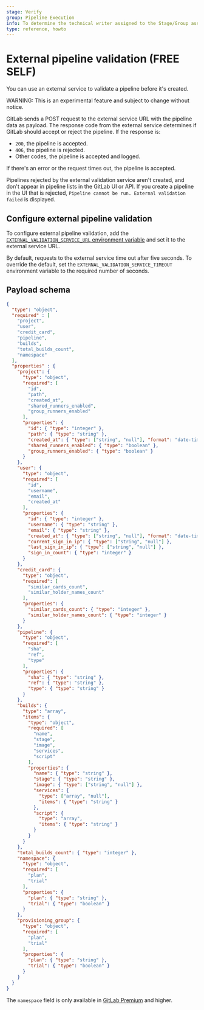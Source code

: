```yaml
---
stage: Verify
group: Pipeline Execution
info: To determine the technical writer assigned to the Stage/Group associated with this page, see https://about.gitlab.com/handbook/product/ux/technical-writing/#assignments
type: reference, howto
---
```


# External pipeline validation **(FREE SELF)**

You can use an external service to validate a pipeline before it's created.

WARNING:
This is an experimental feature and subject to change without notice.

GitLab sends a POST request to the external service URL with the pipeline
data as payload. The response code from the external service determines if GitLab
should accept or reject the pipeline. If the response is:

- `200`, the pipeline is accepted.
- `406`, the pipeline is rejected.
- Other codes, the pipeline is accepted and logged.

If there's an error or the request times out, the pipeline is accepted.

Pipelines rejected by the external validation service aren't created, and don't
appear in pipeline lists in the GitLab UI or API. If you create a pipeline in the
UI that is rejected, `Pipeline cannot be run. External validation failed` is displayed.

## Configure external pipeline validation

To configure external pipeline validation, add the
[`EXTERNAL_VALIDATION_SERVICE_URL` environment variable](environment_variables.md)
and set it to the external service URL.

By default, requests to the external service time out after five seconds. To override
the default, set the `EXTERNAL_VALIDATION_SERVICE_TIMEOUT` environment variable to the
required number of seconds.

## Payload schema

```json
{
  "type": "object",
  "required" : [
    "project",
    "user",
    "credit_card",
    "pipeline",
    "builds",
    "total_builds_count",
    "namespace"
  ],
  "properties" : {
    "project": {
      "type": "object",
      "required": [
        "id",
        "path",
        "created_at",
        "shared_runners_enabled",
        "group_runners_enabled"
      ],
      "properties": {
        "id": { "type": "integer" },
        "path": { "type": "string" },
        "created_at": { "type": ["string", "null"], "format": "date-time" },
        "shared_runners_enabled": { "type": "boolean" },
        "group_runners_enabled": { "type": "boolean" }
      }
    },
    "user": {
      "type": "object",
      "required": [
        "id",
        "username",
        "email",
        "created_at"
      ],
      "properties": {
        "id": { "type": "integer" },
        "username": { "type": "string" },
        "email": { "type": "string" },
        "created_at": { "type": ["string", "null"], "format": "date-time" },
        "current_sign_in_ip": { "type": ["string", "null"] },
        "last_sign_in_ip": { "type": ["string", "null"] },
        "sign_in_count": { "type": "integer" }
      }
    },
    "credit_card": {
      "type": "object",
      "required": [
        "similar_cards_count",
        "similar_holder_names_count"
      ],
      "properties": {
        "similar_cards_count": { "type": "integer" },
        "similar_holder_names_count": { "type": "integer" }
      }
    },
    "pipeline": {
      "type": "object",
      "required": [
        "sha",
        "ref",
        "type"
      ],
      "properties": {
        "sha": { "type": "string" },
        "ref": { "type": "string" },
        "type": { "type": "string" }
      }
    },
    "builds": {
      "type": "array",
      "items": {
        "type": "object",
        "required": [
          "name",
          "stage",
          "image",
          "services",
          "script"
        ],
        "properties": {
          "name": { "type": "string" },
          "stage": { "type": "string" },
          "image": { "type": ["string", "null"] },
          "services": {
            "type": ["array", "null"],
            "items": { "type": "string" }
          },
          "script": {
            "type": "array",
            "items": { "type": "string" }
          }
        }
      }
    },
    "total_builds_count": { "type": "integer" },
    "namespace": {
      "type": "object",
      "required": [
        "plan",
        "trial"
      ],
      "properties": {
        "plan": { "type": "string" },
        "trial": { "type": "boolean" }
      }
    },
    "provisioning_group": {
      "type": "object",
      "required": [
        "plan",
        "trial"
      ],
      "properties": {
        "plan": { "type": "string" },
        "trial": { "type": "boolean" }
      }
    }
  }
}
```

The `namespace` field is only available in [GitLab Premium](https://about.gitlab.com/pricing/)
and higher.
